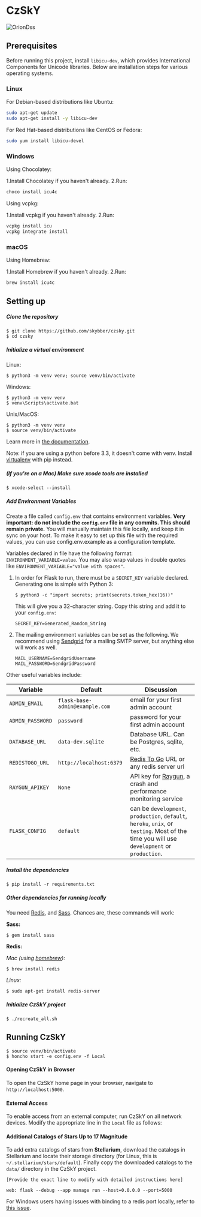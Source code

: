 # CzSkY

![OrionDss](https://user-images.githubusercontent.com/2523097/195431903-615c48f6-4268-4441-bf66-7120a29319fa.png)

## Prerequisites 

Before running this project, install `libicu-dev`, which provides International Components for Unicode libraries. Below are installation steps for various operating systems.

### Linux

For Debian-based distributions like Ubuntu:

```sh
sudo apt-get update
sudo apt-get install -y libicu-dev
```

For Red Hat-based distributions like CentOS or Fedora:

```sh
sudo yum install libicu-devel
```

### Windows

Using Chocolatey:

1.Install Chocolatey if you haven't already.
2.Run:
```sh
choco install icu4c
```

Using vcpkg:

1.Install vcpkg if you haven't already.
2.Run:

```sh
vcpkg install icu
vcpkg integrate install
```

### macOS

Using Homebrew:

1.Install Homebrew if you haven't already.
2.Run:

```sh
brew install icu4c
```

## Setting up

##### Clone the repository

```
$ git clone https://github.com/skybber/czsky.git
$ cd czsky
```

##### Initialize a virtual environment

Linux:
```
$ python3 -m venv venv; source venv/bin/activate
```

Windows:
```
$ python3 -m venv venv
$ venv\Scripts\activate.bat
```

Unix/MacOS:
```
$ python3 -m venv venv
$ source venv/bin/activate
```
Learn more in [the documentation](https://docs.python.org/3/library/venv.html#creating-virtual-environments).

Note: if you are using a python before 3.3, it doesn't come with venv. Install [virtualenv](https://docs.python-guide.org/dev/virtualenvs/#lower-level-virtualenv) with pip instead.

##### (If you're on a Mac) Make sure xcode tools are installed

```
$ xcode-select --install
```

##### Add Environment Variables

Create a file called `config.env` that contains environment variables. **Very important: do not include the `config.env` 
file in any commits. This should remain private.** You will manually maintain this file locally, and keep it in sync on your host.
To make it easy to set up this file with the required values, you can use config.env.example as a configuration template.

Variables declared in file have the following format: `ENVIRONMENT_VARIABLE=value`. You may also wrap values in double quotes like `ENVIRONMENT_VARIABLE="value with spaces"`.

1. In order for Flask to run, there must be a `SECRET_KEY` variable declared. Generating one is simple with Python 3:

   ```
   $ python3 -c "import secrets; print(secrets.token_hex(16))"
   ```

   This will give you a 32-character string. Copy this string and add it to your `config.env`:

   ```
   SECRET_KEY=Generated_Random_String
   ```

2. The mailing environment variables can be set as the following.
   We recommend using [Sendgrid](https://sendgrid.com) for a mailing SMTP server, but anything else will work as well.

   ```
   MAIL_USERNAME=SendgridUsername
   MAIL_PASSWORD=SendgridPassword
   ```

Other useful variables include:

| Variable        | Default   | Discussion  |
| --------------- |-------------| -----|
| `ADMIN_EMAIL`   | `flask-base-admin@example.com` | email for your first admin account |
| `ADMIN_PASSWORD`| `password`                     | password for your first admin account |
| `DATABASE_URL`  | `data-dev.sqlite`              | Database URL. Can be Postgres, sqlite, etc. |
| `REDISTOGO_URL` | `http://localhost:6379`        | [Redis To Go](https://redistogo.com) URL or any redis server url |
| `RAYGUN_APIKEY` | `None`                         | API key for [Raygun](https://raygun.com/raygun-providers/python), a crash and performance monitoring service |
| `FLASK_CONFIG`  | `default`                      | can be `development`, `production`, `default`, `heroku`, `unix`, or `testing`. Most of the time you will use `development` or `production`. |


##### Install the dependencies

```
$ pip install -r requirements.txt
```

##### Other dependencies for running locally

You need [Redis](http://redis.io/), and [Sass](http://sass-lang.com/). Chances are, these commands will work:


**Sass:**

```
$ gem install sass
```

**Redis:**

_Mac (using [homebrew](http://brew.sh/)):_

```
$ brew install redis
```

_Linux:_

```
$ sudo apt-get install redis-server
```


##### Initialize CzSkY project

```
$ ./recreate_all.sh
```

## Running CzSkY

```
$ source venv/bin/activate
$ honcho start -e config.env -f Local
```

#### Opening CzSkY in Browser
To open the CzSkY home page in your browser, navigate to `http://localhost:5000`.

#### External Access
To enable access from an external computer, run CzSkY on all network devices. Modify the appropriate line in the `Local` file as follows:

#### Additional Catalogs of Stars Up to 17 Magnitude
To add extra catalogs of stars from **Stellarium**, download the catalogs in Stellarium and locate their storage directory (for Linux, this is `~/.stellarium/stars/default`). Finally copy the downloaded catalogs to the `data/` directory in the CzSkY project.

```plaintext
[Provide the exact line to modify with detailed instructions here]
```


```
web: flask --debug --app manage run --host=0.0.0.0 --port=5000 
```

For Windows users having issues with binding to a redis port locally, refer to [this issue](https://github.com/hack4impact/flask-base/issues/132).

